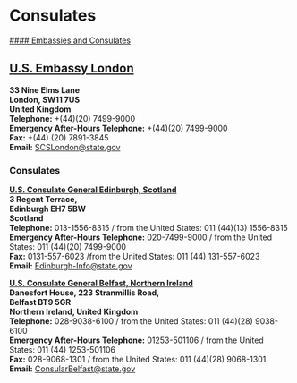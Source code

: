 # Consulates

[#### Embassies and Consulates](javascript:void(0); "Embassies and Consulates")

## [U.S. Embassy London](https://uk.usembassy.gov/)

**33 Nine Elms Lane  
London, SW11 7US  
United Kingdom  
Telephone:** +(44)(20) 7499-9000  
**Emergency After-Hours Telephone:** +(44)(20) 7499-9000  
**Fax:** +(44) (20) 7891-3845  
**Email:** [SCSLondon@state.gov](mailto:SCSLondon@state.gov)

### Consulates

**[U.S. Consulate General Edinburgh, Scotland](https://uk.usembassy.gov/embassy-consulates/edinburgh/)  
3 Regent Terrace,  
Edinburgh EH7 5BW  
Scotland  
Telephone:** 013-1556-8315 / from the United States: 011 (44)(13) 1556-8315  
**Emergency After-Hours Telephone:** 020-7499-9000 / from the United States: 011 (44)(20) 7499-9000  
**Fax:** 0131-557-6023 /from the United States: 011 (44) 131-557-6023  
**Email:** [Edinburgh-Info@state.gov](mailto:Edinburgh-Info@state.gov)

**[U.S. Consulate General Belfast, Northern Ireland](https://uk.usembassy.gov/embassy-consulates/belfast/)  
Danesfort House, 223 Stranmillis Road,  
Belfast BT9 5GR  
Northern Ireland, United Kingdom  
Telephone:** 028-9038-6100 / from the United States: 011 (44)(28) 9038-6100  
**Emergency After-Hours Telephone:** 01253-501106 / from the United States: 011 (44) 1253-501106  
**Fax:** 028-9068-1301 / from the United States: 011 (44)(28) 9068-1301  
**Email:** [ConsularBelfast@state.gov](mailto:ConsularBelfast@state.gov)